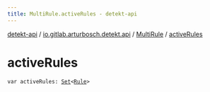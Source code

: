```yaml
---
title: MultiRule.activeRules - detekt-api
---
```


[detekt-api](../../index.html) / [io.gitlab.arturbosch.detekt.api](../index.html) / [MultiRule](index.html) / [activeRules](./active-rules.html)

# activeRules

`var activeRules: `[`Set`](https://kotlinlang.org/api/latest/jvm/stdlib/kotlin.collections/-set/index.html)`<`[`Rule`](../-rule/index.html)`>`